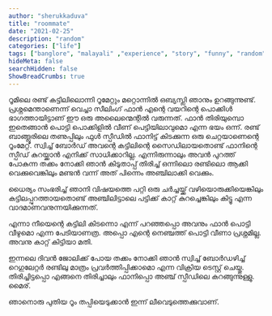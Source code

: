 ```yaml
---
author: "sherukkaduva"
title: "roommate"
date: "2021-02-25"
description: "random"
categories: ["life"]
tags: ["banglore", "malayali" ,"experience", "story", "funny", "random"]
hideMeta: false
searchHidden: false
ShowBreadCrumbs: true
---
```

 
റൂമിലെ രണ്ട്‌ കട്ടിലിലൊന്നി റൂമേറ്റും മറ്റൊന്നിൽ ഒബ്യസ്ലി ഞാനും ഉറങ്ങുന്നുണ്ട്‌. പ്രശ്നമെന്താണെന്ന് വെച്ചാ സീലിംഗ്‌ ഫാൻ എന്റെ വയറിന്റെ പൊക്കിൾ ഭാഗത്തായിട്ടാണ്‌ ഈ ഒരു അലൈന്മെന്റിൽ വരുന്നത്‌. ഫാൻ തിരിയുമ്പൊ ഇതെങ്ങാൻ പൊട്ടി പൊക്കിളിൽ വീണ്‌ പെട്ടിയിലാവുമൊ എന്ന ഭയം ഒന്ന്. രണ്ട്‌ ബാങ്ങ്ലൂരിലെ തണുപ്പിലും ഫുൾ സ്പീഡിൽ ഫാനിട്ട്‌ കിടക്കുന്ന ഒരു ചെറ്റയാണെന്റെ റൂംമേറ്റ്‌. സ്വിച്ച്‌ ബോർഡ്‌ അവന്റെ കട്ടിലിന്റെ സൈഡിലായതൊണ്ട്‌ ഫാനിന്റെ സ്പീഡ്‌ കുറയ്ക്കാൻ എനിക്ക്‌ സാധിക്കാറില്ല. എന്നിരുന്നാലും അവൻ പുറത്ത്‌ പോകുന്ന തക്കം നോക്കി ഞാൻ കിടുതാപ്പ്‌ തിരിച്ച്‌ ഒന്നിലൊ രണ്ടിലൊ ആക്കി വെക്കുവെങ്കിലും മണ്ടൻ വന്ന് അത്‌ പിന്നെം അഞ്ചിലാക്കി വെക്കും.

ധൈര്യം സംഭരിച്ച്‌ ഞാനി വിഷയത്തെ പറ്റി ഒരു ചർച്ചയ്ക്ക്‌ വഴിയൊരുക്കിയെങ്കിലും കട്ടിലപ്പുറത്തായതൊണ്ട്‌ അഞ്ചിലിട്ടാലെ പട്ടിക്ക്‌ കാറ്റ്‌ കുറച്ചെങ്കിലും കിട്ടൂ എന്ന വാദമാണവനുന്നയിക്കുന്നത്‌.

എന്നാ നീയെന്റെ കട്ടിലി കിടന്നൊ എന്ന് പറഞ്ഞപ്പൊ അവനും ഫാൻ പൊട്ടി വീഴുമൊ എന്ന പേടിയാണത്ര. അപ്പൊ എന്റെ നെഞ്ചത്ത്‌ പൊട്ടി വീണാ പ്രശ്നമില്ല. അവനു കാറ്റ്‌ കിട്ടിയാ മതി.

ഇന്നലെ ദിവൻ ജോലിക്ക്‌ പോയ തക്കം നോക്കി ഞാൻ സ്വിച്ച്‌ ബോർഡഴിച്ച്‌ റെഗുലേറ്റർ രണ്ടിലു മാത്രം പ്രവർത്തിപ്പിക്കാമൊ എന്ന വിക്രിയ ടെസ്റ്റ്‌ ചെയ്തു. തിരിച്ചിട്ടപ്പൊ എങ്ങനെ തിരിച്ചാലും ഫാനിപ്പൊ അഞ്ച്‌ സ്പീഡിലെ കറങ്ങുന്നുള്ളു. മൈര്‌.

ഞാനൊരു പുതിയ റൂം തപ്പിയെടുക്കാൻ ഇന്ന് ലീവെടുത്തെക്കുവാണ്‌.